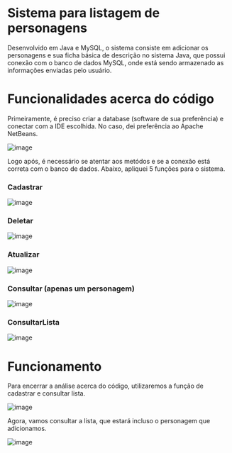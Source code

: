 # Sistema para listagem de personagens

Desenvolvido em Java e MySQL, o sistema consiste em adicionar os personagens e sua ficha básica de descrição no sistema Java, que possui conexão com o banco de dados MySQL, onde está sendo armazenado as informações enviadas pelo usuário.

# Funcionalidades acerca do código

Primeiramente, é preciso criar a database (software de sua preferência) e conectar com a IDE  escolhida. No caso, dei preferência ao Apache NetBeans.

![image](https://github.com/user-attachments/assets/4734cf72-ba95-4e26-acf1-16af1bc71496)

Logo após, é necessário se atentar aos metódos e se a conexão está correta com o banco de dados. Abaixo, apliquei 5 funções para o sistema.

### Cadastrar

![image](https://github.com/user-attachments/assets/658210c4-73f4-4b3f-892f-7c1badf36438)

### Deletar

![image](https://github.com/user-attachments/assets/21d1d2fe-b1d7-42e4-9f48-bb13c3527f42)

### Atualizar

![image](https://github.com/user-attachments/assets/79331194-b5a9-4c12-a812-d730d8719d01)

### Consultar (apenas um personagem)

![image](https://github.com/user-attachments/assets/9d7dab02-2f3a-474b-9513-338a2f9089f3)

### ConsultarLista

![image](https://github.com/user-attachments/assets/f5ae80b9-ef94-4ded-8fc9-07e448f00b09)


# Funcionamento

Para encerrar a análise acerca do código, utilizaremos a função de cadastrar e consultar lista.

![image](https://github.com/user-attachments/assets/fe22a404-d2d6-4af6-9ae9-b26a4431f13d)

Agora, vamos consultar a lista, que estará incluso o personagem que adicionamos.

![image](https://github.com/user-attachments/assets/62cc6c4d-9266-452d-8827-7a4c665ea4c6)




